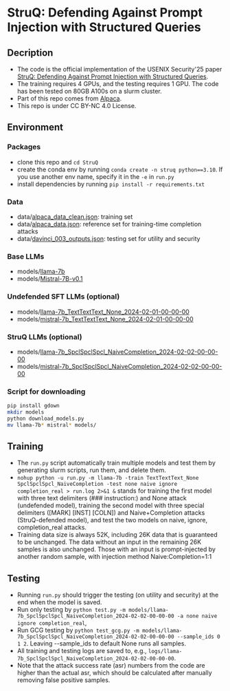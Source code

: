 # StruQ: Defending Against Prompt Injection with Structured Queries

## Decription

+ The code is the official implementation of the USENIX Security'25 paper [StruQ: Defending Against Prompt Injection with Structured Queries](https://arxiv.org/abs/2402.06363).
+ The training requires 4 GPUs, and the testing requires 1 GPU. The code has been tested on 80GB A100s on a slurm cluster.
+ Part of this repo comes from [Alpaca](https://github.com/tatsu-lab/stanford_alpaca).
+ This repo is under CC BY-NC 4.0 License.

## Environment
### Packages
+ clone this repo and ```cd StruQ```
+ create the conda env by running ```conda create -n struq python==3.10```. If you use another env name, specify it in the ```-e``` in ```run.py```
+ install dependencies by running ```pip install -r requirements.txt```
### Data
+ data/[alpaca_data_clean.json](https://github.com/gururise/AlpacaDataCleaned/blob/main/alpaca_data_cleaned.json): training set
+ data/[alpaca_data.json](https://github.com/tatsu-lab/stanford_alpaca/blob/main/alpaca_data.json): reference set for training-time completion attacks
+ data/[davinci_003_outputs.json](https://huggingface.co/datasets/hamishivi/alpaca-farm-davinci-003-2048-token/resolve/main/davinci_003_outputs.json): testing set for utility and security
### Base LLMs
+ models/[llama-7b](https://huggingface.co/huggyllama/llama-7b)
+ models/[Mistral-7B-v0.1](https://huggingface.co/mistralai/Mistral-7B-v0.1)
### Undefended SFT LLMs (optional)
+ models/[llama-7b_TextTextText_None_2024-02-01-00-00-00](https://drive.google.com/drive/folders/1eeJ0MjK6KndRq_tJa1vOpHd85w_nUdyu?usp=sharing)
+ models/[mistral-7b_TextTextText_None_2024-02-01-00-00-00](https://drive.google.com/drive/folders/1D2IRW-0FNwQVqYhYJ-9bRiD3xrIrhaS9?usp=sharing)
### StruQ LLMs (optional)
+ models/[llama-7b_SpclSpclSpcl_NaiveCompletion_2024-02-02-00-00-00](https://drive.google.com/drive/folders/1eyV5-UMri8BH6uADhN7OPLKWYzND5Z_-?usp=sharing)
+ models/[mistral-7b_SpclSpclSpcl_NaiveCompletion_2024-02-02-00-00-00](https://drive.google.com/drive/folders/1XSetm-g4lmY6XMretDxL8rp9XMyR8yNb?usp=sharing)
### Script for downloading
```bash
pip install gdown
mkdir models
python download_models.py
mv llama-7b* mistral* models/
```

## Training

+ The ```run.py``` script automatically train multiple models and test them by generating slurm scripts, run them, and delete them.
+ ```nohup python -u run.py -m llama-7b -train TextTextText_None SpclSpclSpcl_NaiveCompletion -test none naive ignore completion_real > run.log 2>&1 &``` stands for training the first model with three text delimiters (### instruction:) and None attack (undefended model), training the second model with three special delimiters ([MARK] [INST] [COLN]) and Naive+Completion attacks (StruQ-defended model), and test the two models on naive, ignore, completion_real attacks.
+ Training data size is always 52K, including 26K data that is guaranteed to be unchanged. The data without an input in the remaining 26K samples is also unchanged. Those with an input is prompt-injected by another random sample, with injection method Naive:Completion=1:1

## Testing

+ Running ```run.py``` should trigger the testing (on utility and security) at the end when the model is saved.
+ Run only testing by ```python test.py -m models/llama-7b_SpclSpclSpcl_NaiveCompletion_2024-02-02-00-00-00 -a none naive ignore completion_real```,
+ Run GCG testing by ```python test_gcg.py -m models/llama-7b_SpclSpclSpcl_NaiveCompletion_2024-02-02-00-00-00 --sample_ids 0 1 2```. Leaving --sample_ids to default None runs all samples.
+ All training and testing logs are saved to, e.g., ```logs/llama-7b_SpclSpclSpcl_NaiveCompletion_2024-02-02-00-00-00```.
+ Note that the attack success rate (asr) numbers from the code are higher than the actual asr, which should be calculated after manually removing false positive samples.

